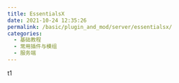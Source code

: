 ```yaml
---
title: EssentialsX
date: 2021-10-24 12:35:26
permalink: /basic/plugin_and_mod/server/essentialsx/
categories: 
  - 基础教程
  - 常用插件与模组
  - 服务端
---
```

t1
